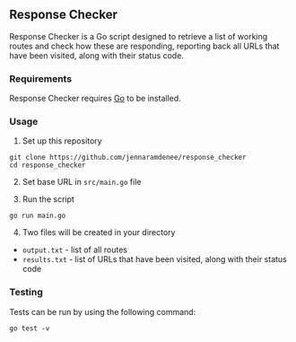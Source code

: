 ## Response Checker
Response Checker is a Go script designed to retrieve a list of working routes and check how these are responding, reporting back all URLs that have been visited, along with their status code.

### Requirements
Response Checker requires [Go](https://golang.org/doc/install) to be installed.

### Usage
1. Set up this repository
```kernal
git clone https://github.com/jennaramdenee/response_checker
cd response_checker
```

2. Set base URL in `src/main.go` file

3. Run the script
```kernal
go run main.go
```

4. Two files will be created in your directory
  * `output.txt` - list of all routes
  * `results.txt` - list of URLs that have been visited, along with their status code

### Testing
Tests can be run by using the following command:
```kernal
go test -v
```
